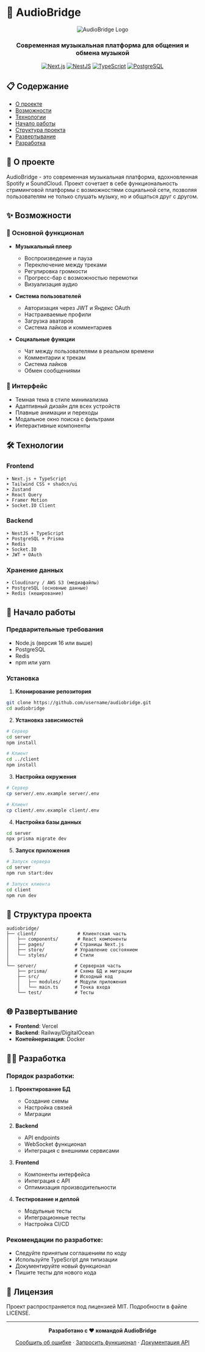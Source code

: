 # 🎵 AudioBridge

<div align="center">

![AudioBridge Logo](http://via.placeholder.com/500x150)

### Современная музыкальная платформа для общения и обмена музыкой

[![Next.js](https://img.shields.io/badge/Next.js-black?style=for-the-badge&logo=next.js&logoColor=white)](https://nextjs.org/)
[![NestJS](https://img.shields.io/badge/NestJS-ea2845?style=for-the-badge&logo=nestjs&logoColor=white)](https://nestjs.com/)
[![TypeScript](https://img.shields.io/badge/TypeScript-007ACC?style=for-the-badge&logo=typescript&logoColor=white)](https://www.typescriptlang.org/)
[![PostgreSQL](https://img.shields.io/badge/PostgreSQL-316192?style=for-the-badge&logo=postgresql&logoColor=white)](https://www.postgresql.org/)

</div>

## 📋 Содержание

- [О проекте](#-о-проекте)
- [Возможности](#-возможности)
- [Технологии](#-технологии)
- [Начало работы](#-начало-работы)
- [Структура проекта](#-структура-проекта)
- [Развертывание](#-развертывание)
- [Разработка](#-разработка)

## 🎯 О проекте

AudioBridge - это современная музыкальная платформа, вдохновленная Spotify и SoundCloud. Проект сочетает в себе функциональность стриминговой платформы с возможностями социальной сети, позволяя пользователям не только слушать музыку, но и общаться друг с другом.

## ✨ Возможности

### 🎹 Основной функционал

- **Музыкальный плеер**
  - Воспроизведение и пауза
  - Переключение между треками
  - Регулировка громкости
  - Прогресс-бар с возможностью перемотки
  - Визуализация аудио

- **Система пользователей**
  - Авторизация через JWT и Яндекс OAuth
  - Настраиваемые профили
  - Загрузка аватаров
  - Система лайков и комментариев

- **Социальные функции**
  - Чат между пользователями в реальном времени
  - Комментарии к трекам
  - Система лайков
  - Обмен сообщениями

### 🎨 Интерфейс

- Темная тема в стиле минимализма
- Адаптивный дизайн для всех устройств
- Плавные анимации и переходы
- Модальное окно поиска с фильтрами
- Интерактивные компоненты

## 🛠 Технологии

### Frontend
```
➤ Next.js + TypeScript
➤ Tailwind CSS + shadcn/ui
➤ Zustand
➤ React Query
➤ Framer Motion
➤ Socket.IO Client
```

### Backend
```
➤ NestJS + TypeScript
➤ PostgreSQL + Prisma
➤ Redis
➤ Socket.IO
➤ JWT + OAuth
```

### Хранение данных
```
➤ Cloudinary / AWS S3 (медиафайлы)
➤ PostgreSQL (основные данные)
➤ Redis (кеширование)
```

## 🚀 Начало работы

### Предварительные требования

- Node.js (версия 16 или выше)
- PostgreSQL
- Redis
- npm или yarn

### Установка

1. **Клонирование репозитория**
```bash
git clone https://github.com/username/audiobridge.git
cd audiobridge
```

2. **Установка зависимостей**
```bash
# Сервер
cd server
npm install

# Клиент
cd ../client
npm install
```

3. **Настройка окружения**
```bash
# Сервер
cp server/.env.example server/.env

# Клиент
cp client/.env.example client/.env
```

4. **Настройка базы данных**
```bash
cd server
npx prisma migrate dev
```

5. **Запуск приложения**
```bash
# Запуск сервера
cd server
npm run start:dev

# Запуск клиента
cd client
npm run dev
```

## 📁 Структура проекта

```
audiobridge/
├── client/               # Клиентская часть
│   ├── components/       # React компоненты
│   ├── pages/           # Страницы Next.js
│   ├── store/           # Управление состоянием
│   └── styles/          # Стили
│
└── server/              # Серверная часть
    ├── prisma/          # Схема БД и миграции
    ├── src/             # Исходный код
    │   ├── modules/     # Модули приложения
    │   └── main.ts      # Точка входа
    └── test/            # Тесты
```

## 🌐 Развертывание

- **Frontend**: Vercel
- **Backend**: Railway/DigitalOcean
- **Контейнеризация**: Docker

## 👩‍💻 Разработка

### Порядок разработки:

1. **Проектирование БД** 
   - Создание схемы
   - Настройка связей
   - Миграции

2. **Backend**
   - API endpoints
   - WebSocket функционал
   - Интеграция с внешними сервисами

3. **Frontend**
   - Компоненты интерфейса
   - Интеграция с API
   - Оптимизация производительности

4. **Тестирование и деплой**
   - Модульные тесты
   - Интеграционные тесты
   - Настройка CI/CD

### Рекомендации по разработке:

- Следуйте принятым соглашениям по коду
- Используйте TypeScript для типизации
- Документируйте новый функционал
- Пишите тесты для нового кода

## 📄 Лицензия

Проект распространяется под лицензией MIT. Подробности в файле LICENSE.

---

<div align="center">

**Разработано с ❤️ командой AudioBridge**

[Сообщить об ошибке](https://github.com/username/audiobridge/issues) · [Запросить функционал](https://github.com/username/audiobridge/issues) · [Документация API](https://api.audiobridge.dev)

</div>

